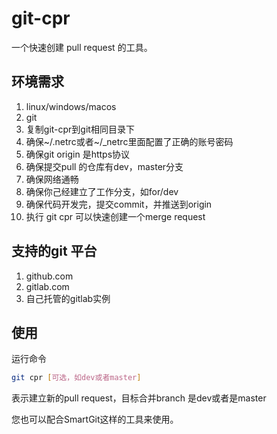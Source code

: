 # git-cpr

一个快速创建 pull request 的工具。

## 环境需求

1. linux/windows/macos
2. git
3. 复制git-cpr到git相同目录下
4. 确保~/.netrc或者~/_netrc里面配置了正确的账号密码
5. 确保git origin 是https协议
6. 确保提交pull 的仓库有dev，master分支
7. 确保网络通畅
8. 确保你己经建立了工作分支，如for/dev
9. 确保代码开发完，提交commit，并推送到origin
10. 执行 git cpr 可以快速创建一个merge request

## 支持的git 平台

1. github.com
2. gitlab.com
3. 自己托管的gitlab实例

## 使用

运行命令
```bash
git cpr [可选，如dev或者master]
```
表示建立新的pull request，目标合并branch 是dev或者是master

您也可以配合SmartGit这样的工具来使用。